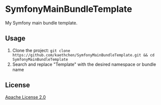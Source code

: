 # SymfonyMainBundleTemplate
My Symfony main bundle template.

## Usage
1. Clone the project: `git clone https://github.com/kaethchen/SymfonyMainBundleTemplate.git && cd SymfonyMainBundleTemplate`
3. Search and replace "Template" with the desired namespace or bundle name

## License
[Apache License 2.0](https://github.com/kaethchen/SymfonyMainBundleTemplate/blob/main/LICENSE)
